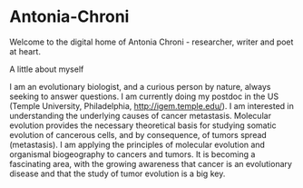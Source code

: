 # Antonia-Chroni
Welcome to the digital home of Antonia Chroni - researcher, writer and poet at heart.

A little about myself

I am an evolutionary biologist, and a curious person by nature, always seeking to answer questions.
I am currently doing my postdoc in the US (Temple University, Philadelphia, http://igem.temple.edu/). 
I am interested in understanding the underlying causes of cancer metastasis. Molecular evolution provides the necessary theoretical basis for studying somatic evolution of cancerous cells, and by consequence, of tumors spread (metastasis). I am applying the principles of molecular evolution and organismal biogeography to cancers and tumors. It is becoming a fascinating area, with the growing awareness that cancer is an evolutionary disease and that the study of tumor evolution is a big key.
